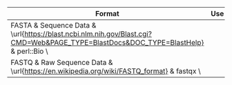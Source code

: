 | Format | Use | Standard | Validator | 
| ------ | ----- | ----- | ----- | 
| FASTA & Sequence Data & \url{https://blast.ncbi.nlm.nih.gov/Blast.cgi?CMD=Web&PAGE_TYPE=BlastDocs&DOC_TYPE=BlastHelp} & perl::Bio \\
| FASTQ & Raw Sequence Data & \url{https://en.wikipedia.org/wiki/FASTQ_format} & fastqx \\